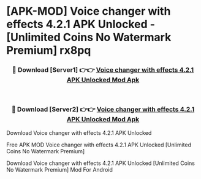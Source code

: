# [APK-MOD] Voice changer with effects 4.2.1 APK Unlocked - [Unlimited Coins No Watermark Premium] rx8pq



<div align="center">
<h3>🔴 Download [Server1] 👉👉 <a href="https://momento.my/?title=Voice_changer_with_effects_4.2.1_APK_Unlocked">Voice changer with effects 4.2.1 APK Unlocked Mod Apk</a></h3><br>

<h3>🔴 Download [Server2] 👉👉 <a href="https://momento.my/?title=Voice_changer_with_effects_4.2.1_APK_Unlocked">Voice changer with effects 4.2.1 APK Unlocked Mod Apk</a></h3>
</div>



Download Voice changer with effects 4.2.1 APK Unlocked 

Free APK MOD Voice changer with effects 4.2.1 APK Unlocked [Unlimited Coins No Watermark Premium]

Download Voice changer with effects 4.2.1 APK Unlocked [Unlimited Coins No Watermark Premium] Mod For Android

